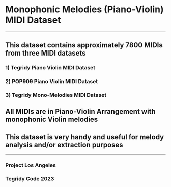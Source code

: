 # Monophonic Melodies (Piano-Violin) MIDI Dataset

***

## This dataset contains approximately 7800 MIDIs from three MIDI datasets
### 1) Tegridy Piano Violin MIDI Dataset
### 2) POP909 Piano Violin MIDI Dataset
### 3) Tegridy Mono-Melodies MIDI Dataset

## All MIDIs are in Piano-Violin Arrangement with monophonic Violin melodies
## This dataset is very handy and useful for melody analysis and/or extraction purposes

***

### Project Los Angeles
### Tegridy Code 2023
